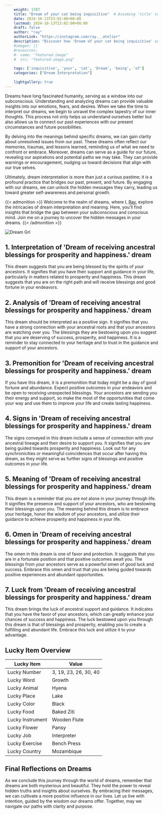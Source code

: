 ```yaml
---
    weight: 1707
    title: "Dream of your cat being inquisitive"  # Assuming 'title' column exists
    date: 2024-10-13T23:02:00+08:00
    lastmod: 2024-10-13T23:02:00+08:00
    draft: false
    author: "ray"
    authorLink: "https://instagram.com/ray._.atelier"
    description: "Discover how 'Dream of your cat being inquisitive' can interpret your future and uncover its significant meanings in your life."
    #images: []
    #resources:
    #- name: "featured-image"
    #  src: "featured-image.png"
    
    tags: ['inquisitive', 'your', 'cat', 'Dream', 'being', 'of']
    categories: ["Dream Interpretation"]
    
    lightgallery: true
---
```

    
Dreams have long fascinated humanity, serving as a window into our subconscious. Understanding and analyzing dreams can provide valuable insights into our emotions, fears, and desires. When we take the time to interpret our dreams, we begin to unravel the complex tapestry of our inner thoughts. This process not only helps us understand ourselves better but also allows us to connect our past experiences with our present circumstances and future possibilities.

By delving into the meanings behind specific dreams, we can gain clarity about unresolved issues from our past. These dreams often reflect our memories, traumas, and lessons learned, reminding us of what we need to confront or embrace. Moreover, dreams can serve as a guide for our future, revealing our aspirations and potential paths we may take. They can provide warnings or encouragement, nudging us toward decisions that align with our true selves.

Ultimately, dream interpretation is more than just a curious pastime; it is a profound practice that bridges our past, present, and future. By engaging with our dreams, we can unlock the hidden messages they carry, leading us toward greater self-awareness and personal growth.

{{< admonition >}}
Welcome to the realm of dreams, where I, [Ray](https://instagram.com/ray._.atelier), explore the intricacies of dream interpretation and meaning. Here, you’ll find insights that bridge the gap between your subconscious and conscious mind. Join me on a journey to uncover the hidden messages in your dreams.
{{< /admonition >}}

![Dream Grl](https://cdn.pixabay.com/photo/2017/11/02/03/35/gothic-2910057_1280.jpg "Dream Grl")

## 1. Interpretation of 'Dream of receiving ancestral blessings for prosperity and happiness.' dream
 This dream suggests that you are being blessed by the spirits of your ancestors. It signifies that you have their support and guidance in your life, particularly in matters related to prosperity and happiness. This dream suggests that you are on the right path and will receive blessings and good fortune in your endeavors.

## 2. Analysis of 'Dream of receiving ancestral blessings for prosperity and happiness.' dream
 This dream should be interpreted as a positive sign. It signifies that you have a strong connection with your ancestral roots and that your ancestors are watching over you. The blessings they are bestowing upon you suggest that you are deserving of success, prosperity, and happiness. It is a reminder to stay connected to your heritage and to trust in the guidance and support of your ancestors.

## 3. Premonition for 'Dream of receiving ancestral blessings for prosperity and happiness.' dream
 If you have this dream, it is a premonition that today might be a day of good fortune and abundance. Expect positive outcomes in your endeavors and be open to receiving unexpected blessings. Your ancestors are sending you their energy and support, so make the most of the opportunities that come your way and use them to improve your life and create lasting happiness.

## 4. Signs in 'Dream of receiving ancestral blessings for prosperity and happiness.' dream
 The signs conveyed in this dream include a sense of connection with your ancestral lineage and their desire to support you. It signifies that you are being guided towards prosperity and happiness. Look out for any synchronicities or meaningful coincidences that occur after having this dream, as they might serve as further signs of blessings and positive outcomes in your life.

## 5. Meaning of 'Dream of receiving ancestral blessings for prosperity and happiness.' dream
 This dream is a reminder that you are not alone in your journey through life. It signifies the presence and support of your ancestors, who are bestowing their blessings upon you. The meaning behind this dream is to embrace your heritage, honor the wisdom of your ancestors, and utilize their guidance to achieve prosperity and happiness in your life.

## 6. Omen in 'Dream of receiving ancestral blessings for prosperity and happiness.' dream
 The omen in this dream is one of favor and protection. It suggests that you are in a fortunate position and that positive outcomes await you. The blessings from your ancestors serve as a powerful omen of good luck and success. Embrace this omen and trust that you are being guided towards positive experiences and abundant opportunities.

## 7. Luck from 'Dream of receiving ancestral blessings for prosperity and happiness.' dream
 This dream brings the luck of ancestral support and guidance. It indicates that you have the favor of your ancestors, which can greatly enhance your chances of success and happiness. The luck bestowed upon you through this dream is that of blessings and prosperity, enabling you to create a fulfilling and abundant life. Embrace this luck and utilize it to your advantage.

## Lucky Item Overview
| Lucky Item          | Value              |
|---------------|--------------------|
| Lucky Number        | 3, 19, 23, 26, 30, 40  |
| Lucky Word          | Growth |
| Lucky Animal        | Hyena |
| Lucky Place         | Lake     |
| Lucky Color         | Black     |
| Lucky Food          | Baked Ziti      |
| Lucky Instrument    | Wooden Flute |
| Lucky Flower        | Pansy    |
| Lucky Job           | Interpreter       |
| Lucky Exercise      | Bench Press  |
| Lucky Country       | Mozambique    |


##  Final Reflections on Dreams

As we conclude this journey through the world of dreams, remember that dreams are both mysterious and beautiful. They hold the power to reveal hidden truths and insights about ourselves. By embracing their messages, we can cultivate a more positive influence in our lives. Let us live with intention, guided by the wisdom our dreams offer. Together, may we navigate our paths with clarity and purpose.
